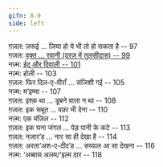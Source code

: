```yaml
---
gifn: 8-9
side: left
---
```


ग़ज़ल: ज़रूई … ज़िया हो ये भी तो हो सकता है -- 97  
ग़ज़ल: [वक़्त … रवानी (दरज़ में तुलसीदास) -- 99](/Hanoz?book#25)  
नज़्म: [ईद और दिवाली -- 101](/Hanoz?book#27)  
नज़्म: होली -- 103  
ग़ज़ल: फिर दिल-ए-वीराँ … संजिशी गई -- 105  
नज़्म: म’इम्मा -- 107  
ग़ज़ल: इश्क़ था … डूबने वाला न था -- 108  
ग़ज़ल: इक सबूत … वफ़ा भी देना -- 110  
नज़्म: एक मंज़िल -- 112  
ग़ज़ल: इक घना जंगल … पेड़ पानी के कटे -- 113  
ग़ज़ल: नज़ार’ह … नार सा ही देखा है -- 114  
ग़ज़ल: अरता’अश-ए-दीद’ह … सय्याल आ सा देखना -- 116  
नज़्म: ‘अब्बास अलम/’इल्म दार -- 118